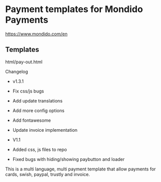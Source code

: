# Payment templates for Mondido Payments
https://www.mondido.com/en

## Templates
html/pay-out.html

Changelog
- v1.3.1
- Fix css/js bugs
- Add update translations
- Add more config options
- Add fontawesome
- Update invoice implementation

- V1.1
- Added css, js files to repo
- Fixed bugs with hiding/showing paybutton and loader

This is a multi language, multi payment template that allow payments for cards, swish, paypal, trustly and invoice.

